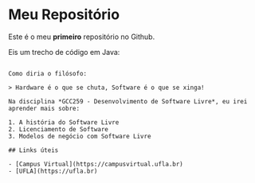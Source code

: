 # Meu Repositório

Este é o meu **primeiro** repositório no Github.

Eis um trecho de código em Java:

```System.out.println("olá mundo!");

Como diria o filósofo:

> Hardware é o que se chuta, Software é o que se xinga!

Na disciplina *GCC259 - Desenvolvimento de Software Livre*, eu irei aprender mais sobre:

1. A história do Software Livre  
2. Licenciamento de Software  
3. Modelos de negócio com Software Livre  

## Links úteis

- [Campus Virtual](https://campusvirtual.ufla.br)  
- [UFLA](https://ufla.br)

